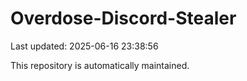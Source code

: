 # Overdose-Discord-Stealer

Last updated: 2025-06-16 23:38:56

This repository is automatically maintained.
